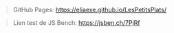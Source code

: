 > GitHub Pages: https://eliaexe.github.io/LesPetitsPlats/

> Lien test de JS Bench: https://jsben.ch/7PjRf